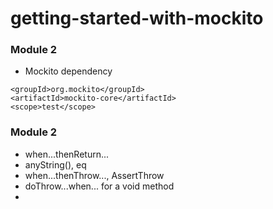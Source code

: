 # getting-started-with-mockito

### Module 2
* Mockito dependency
```
<groupId>org.mockito</groupId>
<artifactId>mockito-core</artifactId>
<scope>test</scope>
```

### Module 2
* when...thenReturn...
* anyString(), eq
* when...thenThrow..., AssertThrow
* doThrow...when... for a void method
* 
